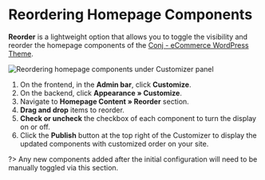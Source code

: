 # Reordering Homepage Components

**Reorder** is a lightweight option that allows you to toggle the visibility and reorder the homepage components of the [Conj - eCommerce WordPress Theme](https://themeforest.net/item/conj-ecommerce-wordpress-theme/21935639?ref=mypreview).

![Reordering homepage components under Customizer panel](img/homepage-control.png)

1. On the frontend, in the **Admin bar**, click **Customize**.
2. On the backend, click **Appearance » Customize**.
3. Navigate to **Homepage Content » Reorder** section.
4. **Drag and drop** items to reorder.
5. **Check or uncheck** the checkbox of each component to turn the display on or off.
6. Click the **Publish** button at the top right of the Customizer to display the updated components with customized order on your site.

?> Any new components added after the initial configuration will need to be manually toggled via this section.
